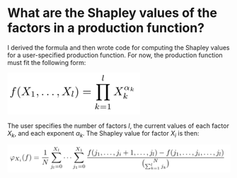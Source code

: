 # What are the Shapley values of the factors in a production function?
I derived the formula and then wrote code for computing the Shapley values for a user-specified production function. For now, the production function must fit the following form:

<img src="images/generalized_production_func.png" alt="Production Function" width="300"/>

The user specifies the number of factors $l$, the current values of each factor $X_k$, and each exponent $\alpha_k$. The Shapley value for factor $X_i$ is then:

<img src="images/shapley_production_formula.png" alt="Production Function" width="800"/>



